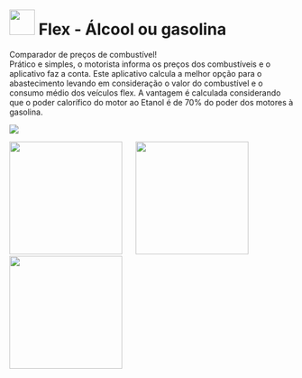 <h1> <img src="https://user-images.githubusercontent.com/66964752/123491171-75c86e80-d5ec-11eb-96a3-3268a86bab5d.png" width="45"/> Flex - Álcool ou gasolina</h1>

Comparador de preços de combustível!
<br>
Prático e simples, o motorista informa os preços dos combustíveis e o aplicativo faz a conta.
Este aplicativo calcula a melhor opção para o abastecimento levando em consideração o valor do combustível e o consumo médio dos veículos flex. 
A vantagem é calculada considerando que o poder calorífico do motor ao Etanol é de 70% do poder dos motores à gasolina.

<a href="https://play.google.com/store/apps/details?id=com.aplicativo.flex">  <img src="https://user-images.githubusercontent.com/66964752/123492017-a0b3c200-d5ee-11eb-9d37-33b6505861b8.png" heigth="150"/> <a>

<img src="https://user-images.githubusercontent.com/66964752/123490536-aad3c180-d5ea-11eb-9787-f77e2ac841e9.png" width="200"/> &nbsp;&nbsp;&nbsp;&nbsp; <img src="https://user-images.githubusercontent.com/66964752/123490839-87f5dd00-d5eb-11eb-981f-a7402ab08661.png" width="200"/> &nbsp;&nbsp;&nbsp;&nbsp; <img src="https://user-images.githubusercontent.com/66964752/123491239-a4dee000-d5ec-11eb-92c7-3b2a09f11d0e.png" width="200"/>
